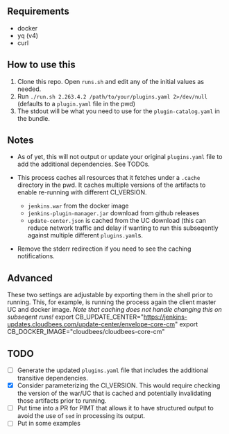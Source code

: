 ## Requirements

* docker
* yq (v4)
* curl

## How to use this

1. Clone this repo. Open `runs.sh` and edit any of the initial values as needed.
2. Run `./run.sh 2.263.4.2 /path/to/your/plugins.yaml 2>/dev/null` (defaults to a `plugin.yaml` file in the pwd)
3. The stdout will be what you need to use for the `plugin-catalog.yaml` in the bundle.

## Notes

* As of yet, this will not output or update your original `plugins.yaml` file to add the additional dependencies. See TODOs.

* This process caches all resources that it fetches under a `.cache` directory in the pwd. It caches multiple versions of the artifacts to enable re-running with different CI_VERSION.
  * `jenkins.war` from the docker image
  * `jenkins-plugin-manager.jar` download from github releases
  * `update-center.json` is cached from the UC download (this can reduce network traffic and delay if wanting to run this subseqently against multiple different `plugins.yaml`s.

* Remove the stderr redirection if you need to see the caching notifications.

## Advanced

These two settings are adjustable by exporting them in the shell prior to running. This, for example, is running the process again the client master UC and docker image. *Note that caching does not handle changing this on subseqent runs!*
export CB_UPDATE_CENTER="https://jenkins-updates.cloudbees.com/update-center/envelope-core-cm"
export CB_DOCKER_IMAGE="cloudbees/cloudbees-core-cm"

## TODO

- [ ] Generate the updated `plugins.yaml` file that includes the additional transitive dependencies.
- [x] Consider parameterizing the CI_VERSION. This would require checking the version of the war/UC that is cached and potentially invalidating those artifacts prior to running.
- [ ] Put time into a PR for PIMT that allows it to have structured output to avoid the use of `sed` in processing its output.
- [ ] Put in some examples
